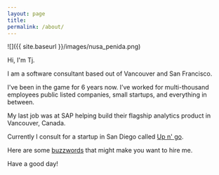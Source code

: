 ```yaml
---
layout: page
title:
permalink: /about/
---
```


![]({{ site.baseurl }}/images/nusa_penida.png)

Hi, I'm Tj.

I am a software consultant based out of Vancouver and San Francisco.

I've been in the game for 6 years now. I’ve worked for multi-thousand employees public listed companies, small startups, and everything in between.

My last job was at SAP helping build their flagship analytics product in Vancouver, Canada.

Currently I consult for a startup in San Diego called [Up n' go](https://www.upngo.com/]).

Here are some [buzzwords](https://www.tejbirwason.com) that might make you want to hire me.

Have a good day!